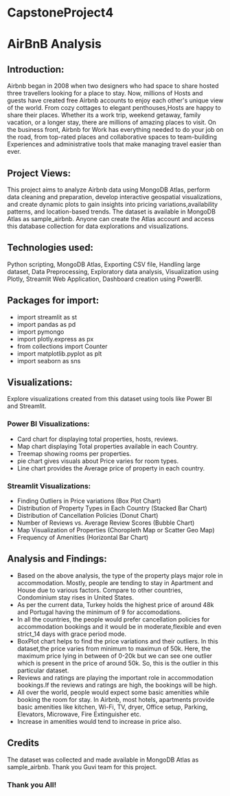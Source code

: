 # CapstoneProject4
# AirBnB Analysis

## Introduction:

Airbnb began in 2008 when two designers who had space to share hosted three travellers looking for a place to stay. Now, millions of Hosts and guests have created free Airbnb accounts to enjoy each other's unique view of the world.           From cozy cottages to elegant penthouses,Hosts are happy to share their places. Whether its a work trip, weekend getaway, family vacation, or a longer stay, there are millions of amazing places to visit.
On the business front, Airbnb for Work has everything needed to do your job on the road, from top-rated places and collaborative spaces to team-building Experiences and administrative tools that make managing travel easier than ever.

## Project Views:

This project aims to analyze Airbnb data using MongoDB Atlas, perform data cleaning and preparation, develop interactive geospatial visualizations, and create dynamic plots to gain insights into pricing variations,availability patterns, and location-based trends.
The dataset is available in MongoDB Atlas as sample_airbnb. Anyone can create the Atlas account and access this database collection for data explorations and visualizations.

## Technologies used:

Python scripting, MongoDB Atlas, Exporting CSV file, Handling large dataset, Data Preprocessing, Exploratory data analysis, Visualization using Plotly, Streamlit Web Application, Dashboard creation using PowerBI.

## Packages for import:

- import streamlit as st
- import pandas as pd
- import pymongo
- import plotly.express as px
- from collections import Counter
- import matplotlib.pyplot as plt
- import seaborn as sns
  
## Visualizations:

Explore visualizations created from this dataset using tools like Power BI and Streamlit.

### Power BI Visualizations:
- Card chart for displaying total properties, hosts, reviews.
- Map chart displaying Total properties available in each Country.
- Treemap showing rooms per properties.
- pie chart gives visuals about Price varies for room types.
- Line chart provides the Average price of property in each country.

### Streamlit Visualizations:

- Finding Outliers in Price variations (Box Plot Chart)
- Distribution of Property Types in Each Country (Stacked Bar Chart)
- Distribution of Cancellation Policies (Donut Chart)
- Number of Reviews vs. Average Review Scores (Bubble Chart)
- Map Visualization of Properties (Choropleth Map or Scatter Geo Map)
- Frequency of Amenities (Horizontal Bar Chart)

## Analysis and Findings:

- Based on the above analysis, the type of the property plays major role in accommodation. Mostly, people are tending to stay in Apartment and House due to various factors. Compare to other countries, Condominium stay rises in United States.
- As per the current data, Turkey holds the highest price of around 48k and Portugal having the minimum of 9 for accomodations.
- In all the countries, the people would prefer cancellation policies for accommodation bookings and it would be in moderate,flexible and even strict_14 days with grace period mode.
- BoxPlot chart helps to find the price variations and their outliers. In this dataset,the price varies  from minimum to maximun of 50k. Here, the maximum price lying in between of 0-20k but we can see one outlier which is present in the price of around 50k. So, this is the outlier in this particular dataset.
- Reviews and ratings are playing the important role in accommodation bookings.If the reviews and ratings are high, the bookings will be high.
- All over the world, people would expect some basic amenities while booking the room for stay. In Airbnb, most hotels, apartments provide basic amenities like kitchen, Wi-Fi, TV, dryer, Office setup, Parking, Elevators, Microwave, Fire Extinguisher etc.
- Increase in amenities would tend to increase in price also.

## Credits

The dataset was collected and made available in MongoDB Atlas as sample_airbnb. Thank you  Guvi team for this project.

### Thank you All!

